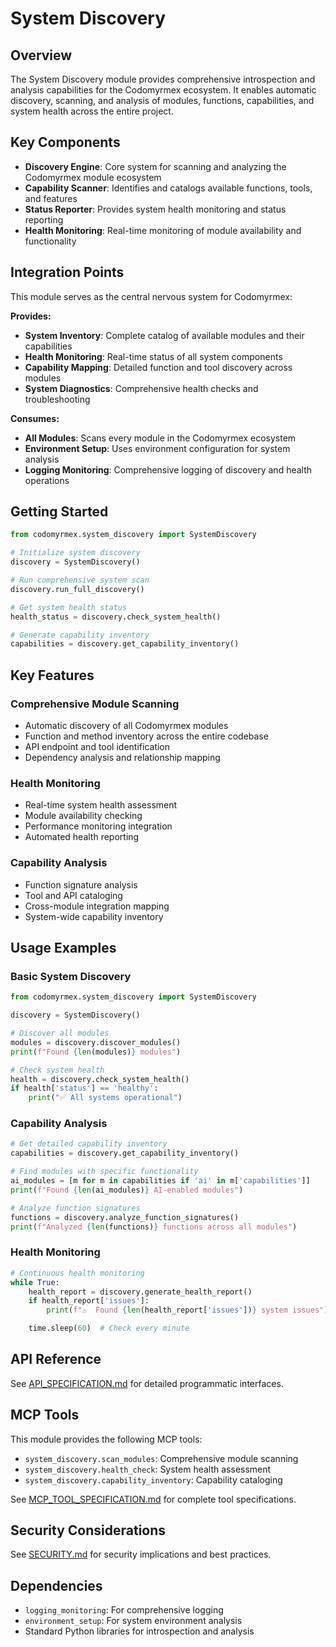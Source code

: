 # System Discovery

## Overview

The System Discovery module provides comprehensive introspection and analysis capabilities for the Codomyrmex ecosystem. It enables automatic discovery, scanning, and analysis of modules, functions, capabilities, and system health across the entire project.

## Key Components

- **Discovery Engine**: Core system for scanning and analyzing the Codomyrmex module ecosystem
- **Capability Scanner**: Identifies and catalogs available functions, tools, and features
- **Status Reporter**: Provides system health monitoring and status reporting
- **Health Monitoring**: Real-time monitoring of module availability and functionality

## Integration Points

This module serves as the central nervous system for Codomyrmex:

**Provides:**
- **System Inventory**: Complete catalog of available modules and their capabilities
- **Health Monitoring**: Real-time status of all system components
- **Capability Mapping**: Detailed function and tool discovery across modules
- **System Diagnostics**: Comprehensive health checks and troubleshooting

**Consumes:**
- **All Modules**: Scans every module in the Codomyrmex ecosystem
- **Environment Setup**: Uses environment configuration for system analysis
- **Logging Monitoring**: Comprehensive logging of discovery and health operations

## Getting Started

```python
from codomyrmex.system_discovery import SystemDiscovery

# Initialize system discovery
discovery = SystemDiscovery()

# Run comprehensive system scan
discovery.run_full_discovery()

# Get system health status
health_status = discovery.check_system_health()

# Generate capability inventory
capabilities = discovery.get_capability_inventory()
```

## Key Features

### Comprehensive Module Scanning
- Automatic discovery of all Codomyrmex modules
- Function and method inventory across the entire codebase
- API endpoint and tool identification
- Dependency analysis and relationship mapping

### Health Monitoring
- Real-time system health assessment
- Module availability checking
- Performance monitoring integration
- Automated health reporting

### Capability Analysis
- Function signature analysis
- Tool and API cataloging
- Cross-module integration mapping
- System-wide capability inventory

## Usage Examples

### Basic System Discovery
```python
from codomyrmex.system_discovery import SystemDiscovery

discovery = SystemDiscovery()

# Discover all modules
modules = discovery.discover_modules()
print(f"Found {len(modules)} modules")

# Check system health
health = discovery.check_system_health()
if health['status'] == 'healthy':
    print("✅ All systems operational")
```

### Capability Analysis
```python
# Get detailed capability inventory
capabilities = discovery.get_capability_inventory()

# Find modules with specific functionality
ai_modules = [m for m in capabilities if 'ai' in m['capabilities']]
print(f"Found {len(ai_modules)} AI-enabled modules")

# Analyze function signatures
functions = discovery.analyze_function_signatures()
print(f"Analyzed {len(functions)} functions across all modules")
```

### Health Monitoring
```python
# Continuous health monitoring
while True:
    health_report = discovery.generate_health_report()
    if health_report['issues']:
        print(f"⚠️  Found {len(health_report['issues'])} system issues")

    time.sleep(60)  # Check every minute
```

## API Reference

See [API_SPECIFICATION.md](API_SPECIFICATION.md) for detailed programmatic interfaces.

## MCP Tools

This module provides the following MCP tools:
- `system_discovery.scan_modules`: Comprehensive module scanning
- `system_discovery.health_check`: System health assessment
- `system_discovery.capability_inventory`: Capability cataloging

See [MCP_TOOL_SPECIFICATION.md](MCP_TOOL_SPECIFICATION.md) for complete tool specifications.

## Security Considerations

See [SECURITY.md](SECURITY.md) for security implications and best practices.

## Dependencies

- `logging_monitoring`: For comprehensive logging
- `environment_setup`: For system environment analysis
- Standard Python libraries for introspection and analysis
